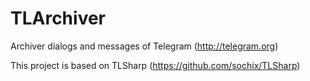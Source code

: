 # TLArchiver

Archiver dialogs and messages of Telegram (http://telegram.org)

This project is based on TLSharp (https://github.com/sochix/TLSharp)
